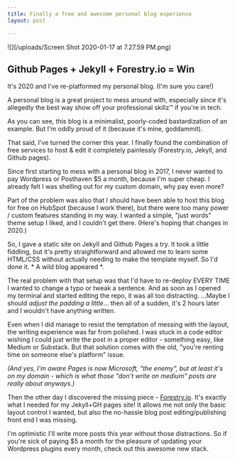 ```yaml
---
title: Finally a free and awesome personal blog experience
layout: post

---
```

![](/uploads/Screen Shot 2020-01-17 at 7.27.59 PM.png)

## Github Pages + Jekyll + Forestry.io = Win

It's 2020 and I've re-platformed my personal blog. (I'm sure you care!)

A personal blog is a great project to mess around with, especially since it's allegedly the best way show off your professional skillz™ if you're in tech.

As you can see, this blog is a minimalist, poorly-coded bastardization of an example. But I'm oddly proud of it (because it's mine, goddammit).

That said, I've turned the corner this year. I finally found the combination of free services to host & edit it completely painlessly (Forestry.io, Jekyll, and Github pages).

Since first starting to mess with a personal blog in 2017, I never wanted to pay Wordpress or Posthaven $5 a month, because I'm super cheap. I already felt I was shelling out for my custom domain, why pay even more?

Part of the problem was also that I should have been able to host this blog for free on HubSpot (because I work there), but there were too many power / custom features standing in my way. I wanted a simple, "just words" theme setup I liked, and I couldn't get there. (Here's hoping that changes in 2020.)

So, I gave a static site on Jekyll and Github Pages a try. It took a little fiddling, but it's pretty straightforward and allowed me to learn some HTML/CSS without actually needing to make the template myself. So I'd done it. * A wild blog appeared *.

The real problem with that setup was that I'd have to re-deploy EVERY TIME I wanted to change a typo or tweak a sentence. And as soon as I opened my terminal and started editing the repo, it was all too distracting. ...Maybe I should _adjust the padding a little_... then all of a sudden, it's 2 hours later and I wouldn't have anything written.

Even when I did manage to resist the temptation of messing with the layout, the writing experience was far from polished. I was stuck in a code editor wishing I could just write the post in a proper editor - something easy, like Medium or Substack. But that solution comes with the old, "you're renting time on someone else's platform" issue.

_(And yes, I'm aware Pages is now Microsoft, "the enemy", but at least it's on my domain - which is what those "don't write on medium" posts are really about anyways.)_

Then the other day I discovered the missing piece - [Forestry.io](www.forestry.io). It's exactly what I needed for my Jekyll+GH pages site! It allows me not only the basic layout control I wanted, but also the no-hassle blog post editing/publishing front end I was missing.

I'm optimistic I'll write more posts this year without those distractions. So if you're sick of paying $5 a month for the pleasure of updating your Wordpress plugins every month, check out this awesome new stack.